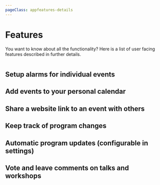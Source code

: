 ```yaml
---
pageClass: appfeatures-details
---
```


# Features

You want to know about all the functionality? Here is a list of user facing features described in further details.

<div class="content columns mt-4">
    <AppFeatureDetails />
</div>

## Setup alarms for individual events
## Add events to your personal calendar
## Share a website link to an event with others
## Keep track of program changes
## Automatic program updates (configurable in settings)
## Vote and leave comments on talks and workshops
